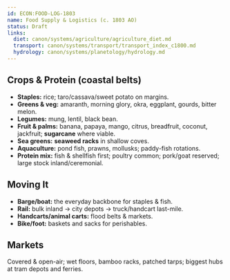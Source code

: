 ```yaml
---
id: ECON:FOOD-LOG-1803
name: Food Supply & Logistics (c. 1803 AO)
status: Draft
links:
  diet: canon/systems/agriculture/agriculture_diet.md
  transport: canon/systems/transport/transport_index_c1800.md
  hydrology: canon/systems/planetology/hydrology.md
---
```


## Crops & Protein (coastal belts)
- **Staples:** rice; taro/cassava/sweet potato on margins.
- **Greens & veg:** amaranth, morning glory, okra, eggplant, gourds, bitter melon.
- **Legumes:** mung, lentil, black bean.
- **Fruit & palms:** banana, papaya, mango, citrus, breadfruit, coconut, jackfruit; **sugarcane** where viable.
- **Sea greens:** **seaweed racks** in shallow coves.
- **Aquaculture:** pond fish, prawns, mollusks; paddy-fish rotations.
- **Protein mix:** fish & shellfish first; poultry common; pork/goat reserved; large stock inland/ceremonial.

## Moving It
- **Barge/boat:** the everyday backbone for staples & fish.
- **Rail:** bulk inland → city depots → truck/handcart last-mile.
- **Handcarts/animal carts:** flood belts & markets.
- **Bike/foot:** baskets and sacks for perishables.

## Markets
Covered & open-air; wet floors, bamboo racks, patched tarps; biggest hubs at tram depots and ferries.

